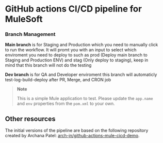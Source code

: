 # GitHub actions CI/CD pipeline for MuleSoft 
### Branch Management
  **Main branch** is for Staging and Production which you need to manually click to run the workflow. It will promt you with an input to select which enviroment you need to deploy to such as prod (Deploy main branch to Staging and Production ENV) and stag (Only deploy to staging), keep in mind that this branch will not do the testing 
  
  **Dev branch** is for QA and Developer enviroment this branch will automaticly test-log-build-deploy after PR, Merge, and CRON job 


> **Note**
> 
> This is a simple Mule application to test. Please update the `app.name` and `env` properties from the `pom.xml` to your own.

## Other resources

The initial versions of the pipeline are based on the following repository created by Archana Patel: [arch-jn/github-actions-mule-cicd-demo](https://github.com/arch-jn/github-actions-mule-cicd-demo).
